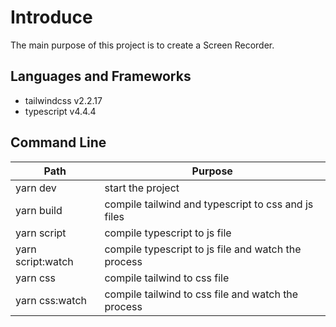 # Introduce

The main purpose of this project is to create a Screen Recorder.

## Languages and Frameworks

- tailwindcss v2.2.17
- typescript v4.4.4

## Command Line

| Path                    | Purpose                                                     |
| ----------------------- | ----------------------------------------------------------- |
| yarn dev                | start the project                                           |
| yarn build              | compile tailwind and typescript to css and js files         |
| yarn script             | compile typescript to js file                               |
| yarn script:watch       | compile typescript to js file and watch the process         |
| yarn css                | compile tailwind to css file                                |
| yarn css:watch          | compile tailwind to css file and watch the process          |
